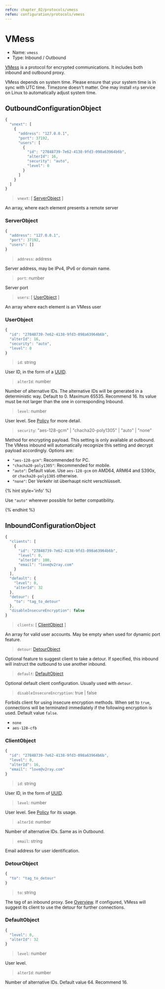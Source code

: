 ```yaml
---
refcn: chapter_02/protocols/vmess
refen: configuration/protocols/vmess
---
```

# VMess

* Name: `vmess`
* Type: Inbound / Outbound

[VMess](https://www.v2ray.com/eng/protocols/vmess.html) is a protocol for encrypted communications. It includes both inbound and outbound proxy.

VMess depends on system time. Please ensure that your system time is in sync with UTC time. Timezone doesn't matter. One may install `ntp` service on Linux to automatically adjust system time.

## OutboundConfigurationObject

```javascript
{
  "vnext": [
    {
      "address": "127.0.0.1",
      "port": 37192,
      "users": [
        {
          "id": "27848739-7e62-4138-9fd3-098a63964b6b",
          "alterId": 16,
          "security": "auto",
          "level": 0
        }
      ]
    }
  ]
}
```

> `vnext`: \[ [ServerObject](#serverobject) \]

An array, where each element presents a remote server

### ServerObject

```javascript
{
  "address": "127.0.0.1",
  "port": 37192,
  "users": []
}
```

> `address`: address

Server address, may be IPv4, IPv6 or domain name.

> `port`: number

Server port

> `users`: \[ [UserObject](#userobject) \]

An array where each element is an VMess user

### UserObject

```javascript
{
  "id": "27848739-7e62-4138-9fd3-098a63964b6b",
  "alterId": 16,
  "security": "auto",
  "level": 0
}
```

> `id`: string

User ID, in the form of a [UUID](https://en.wikipedia.org/wiki/Universally_unique_identifier).

> `alterId`: number

Number of alternative IDs. The alternative IDs will be generated in a deterministic way. Default to 0. Maximum 65535. Recommend 16. Its value must be not larger than the one in corresponding Inbound.

> `level`: number

User level. See [Policy](../policy.md) for more detail.

> `security`: "aes-128-gcm" | "chacha20-poly1305" | "auto" | "none"

Method for encrypting payload. This setting is only available at outbound. The VMess inbound will automatically recognize this setting and decrypt payload accordingly. Options are:

* `"aes-128-gcm"`: Recommended for PC.
* `"chacha20-poly1305"`: Recommended for mobile.
* `"auto"`: Default value. Use `aes-128-gcm` on AMD64, ARM64 and S390x, or `chacha20-poly1305` otherwise.
* `"none"`: Der Verkehr ist überhaupt nicht verschlüsselt.

{% hint style='info' %}

Use `"auto"` wherever possible for better compatibility.

{% endhint %}

## InboundConfigurationObject

```javascript
{
  "clients": [
    {
      "id": "27848739-7e62-4138-9fd3-098a63964b6b",
      "level": 0,
      "alterId": 100,
      "email": "love@v2ray.com"
    }
  ],
  "default": {
    "level": 0,
    "alterId": 32
  },
  "detour": {
    "to": "tag_to_detour"
  },
  "disableInsecureEncryption": false
}
```

> `clients`: \[ [ClientObject](#clientobject) \]

An array for valid user accounts. May be empty when used for dynamic port feature.

> `detour`: [DetourObject](#detourobject)

Optional feature to suggest client to take a detour. If specified, this inbound will instruct the outbound to use another inbound.

> `default`: [DefaultObject](#defaultobject)

Optional default client configuration. Usually used with `detour`.

> `disableInsecureEncryption`: true | false

Forbids client for using insecure encryption methods. When set to `true`, connections will be terminated immediately if the following encryption is used. Default value `false`.

* `none`
* `aes-128-cfb`

### ClientObject

```javascript
{
  "id": "27848739-7e62-4138-9fd3-098a63964b6b",
  "level": 0,
  "alterId": 16,
  "email": "love@v2ray.com"
}
```

> `id`: string

User ID, in the form of [UUID](https://en.wikipedia.org/wiki/Universally_unique_identifier).

> `level`: number

User level. See [Policy](../policy.md) for its usage.

> `alterId`: number

Number of alternative IDs. Same as in Outbound.

> `email`: string

Email address for user identification.

### DetourObject

```javascript
{
  "to": "tag_to_detour"
}
```

> `to`: string

The tag of an inbound proxy. See [Overview](../protocols.md). If configured, VMess will suggest its client to use the detour for further connections.

### DefaultObject

```javascript
{
  "level": 0,
  "alterId": 32
}
```

> `level`: number

User level.

> `alterId`: number

Number of alternative IDs. Default value 64. Recommend 16.